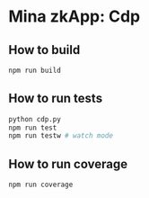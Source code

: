 # Mina zkApp: Cdp

## How to build
```sh
npm run build
```
## How to run tests
```sh
python cdp.py
npm run test
npm run testw # watch mode
```
## How to run coverage
```sh
npm run coverage
```